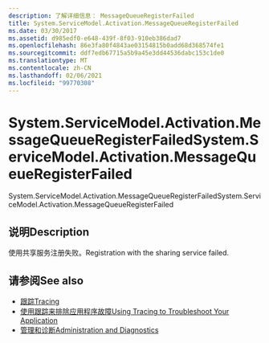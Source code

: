 ```yaml
---
description: 了解详细信息： MessageQueueRegisterFailed
title: System.ServiceModel.Activation.MessageQueueRegisterFailed
ms.date: 03/30/2017
ms.assetid: d985edf0-e648-439f-8f03-910eb386dad7
ms.openlocfilehash: 86e3fa80f4843ae03154815b0add68d368574fe1
ms.sourcegitcommit: ddf7edb67715a5b9a45e3dd44536dabc153c1de0
ms.translationtype: MT
ms.contentlocale: zh-CN
ms.lasthandoff: 02/06/2021
ms.locfileid: "99770308"
---
```

# <a name="systemservicemodelactivationmessagequeueregisterfailed"></a><span data-ttu-id="7e2b8-103">System.ServiceModel.Activation.MessageQueueRegisterFailed</span><span class="sxs-lookup"><span data-stu-id="7e2b8-103">System.ServiceModel.Activation.MessageQueueRegisterFailed</span></span>

<span data-ttu-id="7e2b8-104">System.ServiceModel.Activation.MessageQueueRegisterFailed</span><span class="sxs-lookup"><span data-stu-id="7e2b8-104">System.ServiceModel.Activation.MessageQueueRegisterFailed</span></span>  
  
## <a name="description"></a><span data-ttu-id="7e2b8-105">说明</span><span class="sxs-lookup"><span data-stu-id="7e2b8-105">Description</span></span>  

 <span data-ttu-id="7e2b8-106">使用共享服务注册失败。</span><span class="sxs-lookup"><span data-stu-id="7e2b8-106">Registration with the sharing service failed.</span></span>  
  
## <a name="see-also"></a><span data-ttu-id="7e2b8-107">请参阅</span><span class="sxs-lookup"><span data-stu-id="7e2b8-107">See also</span></span>

- [<span data-ttu-id="7e2b8-108">跟踪</span><span class="sxs-lookup"><span data-stu-id="7e2b8-108">Tracing</span></span>](index.md)
- [<span data-ttu-id="7e2b8-109">使用跟踪来排除应用程序故障</span><span class="sxs-lookup"><span data-stu-id="7e2b8-109">Using Tracing to Troubleshoot Your Application</span></span>](using-tracing-to-troubleshoot-your-application.md)
- [<span data-ttu-id="7e2b8-110">管理和诊断</span><span class="sxs-lookup"><span data-stu-id="7e2b8-110">Administration and Diagnostics</span></span>](../index.md)
